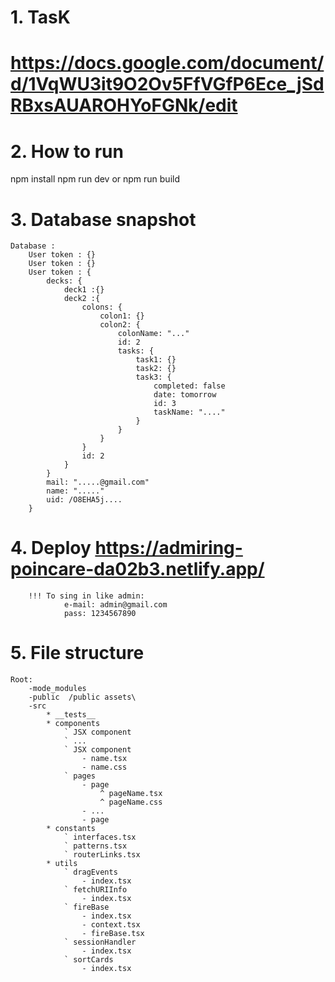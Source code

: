 # 1. TasK
# https://docs.google.com/document/d/1VqWU3it9O2Ov5FfVGfP6Ece_jSdRBxsAUAROHYoFGNk/edit
# 2. How to run
 npm install
 npm run dev
 or
 npm run build
# 3. Database snapshot
    Database : 
        User token : {}
        User token : {}
        User token : {
            decks: {
                deck1 :{}
                deck2 :{
                    colons: {
                        colon1: {}
                        colon2: {
                            colonName: "..."
                            id: 2
                            tasks: {
                                task1: {}
                                task2: {}
                                task3: {
                                    completed: false
                                    date: tomorrow
                                    id: 3
                                    taskName: "...."
                                }
                            }
                        }
                    }
                    id: 2
                }
            }
            mail: ".....@gmail.com"
            name: "....."
            uid: /O8EHA5j....
        }
# 4. Deploy https://admiring-poincare-da02b3.netlify.app/
        !!! To sing in like admin:
                e-mail: admin@gmail.com
                pass: 1234567890
# 5. File structure
    Root:
        -mode_modules
        -public  /public assets\
        -src 
            * __tests__
            * components
                ` JSX component
                ` ...
                ` JSX component
                    - name.tsx
                    - name.css
                ` pages
                    - page
                        ^ pageName.tsx
                        ^ pageName.css
                    - ...
                    - page
            * constants
                ` interfaces.tsx
                ` patterns.tsx
                ` routerLinks.tsx
            * utils
                ` dragEvents
                    - index.tsx
                ` fetchURIInfo
                    - index.tsx
                ` fireBase
                    - index.tsx
                    - context.tsx
                    - fireBase.tsx
                ` sessionHandler
                    - index.tsx
                ` sortCards
                    - index.tsx

                
